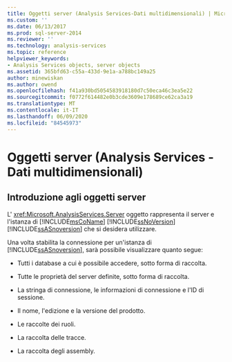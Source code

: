 ```yaml
---
title: Oggetti server (Analysis Services-Dati multidimensionali) | Microsoft Docs
ms.custom: ''
ms.date: 06/13/2017
ms.prod: sql-server-2014
ms.reviewer: ''
ms.technology: analysis-services
ms.topic: reference
helpviewer_keywords:
- Analysis Services objects, server objects
ms.assetid: 365bfd63-c55a-433d-9e1a-a788bc149a25
author: minewiskan
ms.author: owend
ms.openlocfilehash: f41a930bd5054583918180d7c50eca46c3ea5e22
ms.sourcegitcommit: f0772f614482e0b3cde3609e178689ce62ca3a19
ms.translationtype: MT
ms.contentlocale: it-IT
ms.lasthandoff: 06/09/2020
ms.locfileid: "84545973"
---
```

# <a name="server-objects-analysis-services---multidimensional-data"></a>Oggetti server (Analysis Services - Dati multidimensionali)
    
## <a name="introducing-server-objects"></a>Introduzione agli oggetti server  
 L' <xref:Microsoft.AnalysisServices.Server> oggetto rappresenta il server e l'istanza di [!INCLUDE[msCoName](../../../includes/msconame-md.md)] [!INCLUDE[ssNoVersion](../../../includes/ssnoversion-md.md)] [!INCLUDE[ssASnoversion](../../../includes/ssasnoversion-md.md)] che si desidera utilizzare.  
  
 Una volta stabilita la connessione per un'istanza di [!INCLUDE[ssASnoversion](../../../includes/ssasnoversion-md.md)], sarà possibile visualizzare quanto segue:  
  
-   Tutti i database a cui è possibile accedere, sotto forma di raccolta.  
  
-   Tutte le proprietà del server definite, sotto forma di raccolta.  
  
-   La stringa di connessione, le informazioni di connessione e l'ID di sessione.  
  
-   Il nome, l'edizione e la versione del prodotto.  
  
-   Le raccolte dei ruoli.  
  
-   La raccolta delle tracce.  
  
-   La raccolta degli assembly.  
  
  
